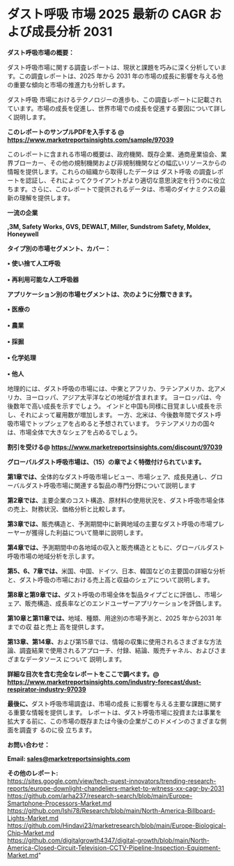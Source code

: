 # ダスト呼吸 市場 2025 最新の CAGR および成長分析 2031

<strong><b>ダスト呼吸市場の概要：</b></strong>

ダスト呼吸市場に関する調査レポートは、現状と課題を巧みに深く分析しています。この調査レポートは、2025 年から 2031 年の市場の成長に影響を与える他の重要な傾向と市場の推進力も分析します。

ダスト呼吸 市場におけるテクノロジーの進歩も、この調査レポートに記載されています。市場の成長を促進し、世界市場での成長を促進する要因について詳しく説明します。

<strong>このレポートのサンプルPDFを入手する @ <a href=https://www.marketreportsinsights.com/sample/97039>https://www.marketreportsinsights.com/sample/97039</a></strong>

このレポートに含まれる市場の概要は、政府機関、既存企業、通商産業協会、業界ブローカー、その他の規制機関および非規制機関などの幅広いリソースからの情報を提供します。これらの組織から取得したデータは ダスト呼吸 の調査レポートを認証し、それによってクライアントがより適切な意思決定を行うのに役立ちます。さらに、このレポートで提供されるデータは、市場のダイナミクスの最新の理解を提供します。

<strong>一流の企業</strong>

<strong><b>,3M, Safety Works, GVS, DEWALT, Miller, Sundstrom Safety, Moldex, Honeywell</b></strong>

<strong><b>タイプ別の市場セグメント、カバー：</b></strong>

<strong>• 使い捨て人工呼吸<br><br>• 再利用可能な人工呼吸器</strong>

<strong><b>アプリケーション別の市場セグメントは、次のように分類できます。</b></strong>

<strong>• 医療の<br><br>• 農業<br><br>• 採掘<br><br>• 化学処理<br><br>• 他人</strong>

 地理的には、ダスト呼吸の市場には、中東とアフリカ、ラテンアメリカ、北アメリカ、ヨーロッパ、アジア太平洋などの地域が含まれます。 ヨーロッパは、今後数年で高い成長を示すでしょう。 インドと中国も同様に目覚ましい成長を示し、それによって雇用数が増加します。 一方、北米は、今後数年間でダスト呼吸市場でトップシェアを占めると予想されています。 ラテンアメリカの国々は、市場全体で大きなシェアを占めるでしょう。

<strong>割引を受ける@ <a href=https://www.marketreportsinsights.com/discount/97039>https://www.marketreportsinsights.com/discount/97039</a></strong>

<strong><b>グローバルダスト呼吸市場は、（15）の章でよく特徴付けられています。</b></strong>

<strong><b>第</b></strong><strong><b>1章では、</b></strong>全体的なダスト呼吸市場レビュー、市場シェア、成長見通し、グローバルダスト呼吸市場に関連する製品の専門分野について説明します

<strong><b>第2章では、</b></strong>主要企業のコスト構造、原材料の使用状況を、ダスト呼吸市場全体の売上、財務状況、価格分析と比較します。

<strong><b>第3章では、</b></strong>販売構造と、予測期間中に新興地域の主要なダスト呼吸の市場プレーヤーが獲得した利益について簡単に説明します。

<strong><b>第4章では、</b></strong>予測期間中の各地域の収入と販売構造とともに、グローバルダスト呼吸市場の地域分析を示します。

<strong><b>第5、6、7章では、</b></strong>米国、中国、ドイツ、日本、韓国などの主要国の詳細な分析と、ダスト呼吸の市場における売上高と収益のシェアについて説明します。

<strong><b>第8章と第9章では、</b></strong>ダスト呼吸の市場全体を製品タイプごとに評価し、市場シェア、販売構造、成長率などのエンドユーザーアプリケーションを評価します。

<strong><b>第10章と第11章では、</b></strong>地域、種類、用途別の市場予測と、2025 年から2031 年までの収 益と売上 高を提供します。

<strong><b>第13章、第14章、</b></strong>および第15章では、情報の収集に使用されるさまざまな方法論、調査結果で使用されるアプローチ、付録、結論、販売チャネル、およびさまざまなデータソース について 説明します。

<strong>詳細な目次を含む完全なレポートをここで調べます。@ <a href=https://www.marketreportsinsights.com/industry-forecast/dust-respirator-industry-97039>https://www.marketreportsinsights.com/industry-forecast/dust-respirator-industry-97039</a></strong>

<strong><b>最後に、</b></strong>ダスト呼吸市場調査は、市場の成長 に影響を</a>与える主要な課題に関する重要な情報を提供します。 レポートは、ダスト呼吸市場に投資または事業を拡大する前に、この市場の既存または今後の企業がこのドメインのさまざまな側面を調査す るのに役 立ちます。

<strong><b>お問い合わせ：</b></strong>

<strong>Email: </strong><a href=mailto:sales@marketreportsinsights.com><strong>sales@marketreportsinsights.com</strong></a>

<strong>その他のレポート:</strong>
<br>
<a href=https://sites.google.com/view/tech-quest-innovators/trending-research-reports/europe-downlight-chandeliers-market-to-witness-xx-cagr-by-2031>https://sites.google.com/view/tech-quest-innovators/trending-research-reports/europe-downlight-chandeliers-market-to-witness-xx-cagr-by-2031</a>
<br>
<a href=https://github.com/arha237/research-search/blob/main/Europe-Smartphone-Processors-Market.md>https://github.com/arha237/research-search/blob/main/Europe-Smartphone-Processors-Market.md</a>
<br>
<a href=https://github.com/Ishi78/Research/blob/main/North-America-Billboard-Lights-Market.md>https://github.com/Ishi78/Research/blob/main/North-America-Billboard-Lights-Market.md</a>
<br>
<a href=https://github.com/Hindavi23/marketresearch/blob/main/Europe-Biological-Chip-Market.md>https://github.com/Hindavi23/marketresearch/blob/main/Europe-Biological-Chip-Market.md</a>
<br>
<a href=https://github.com/digitalgrowth4347/digital-growth/blob/main/North-America-Closed-Circuit-Television-CCTV-Pipeline-Inspection-Equipment-Market.md>https://github.com/digitalgrowth4347/digital-growth/blob/main/North-America-Closed-Circuit-Television-CCTV-Pipeline-Inspection-Equipment-Market.md</a>"
